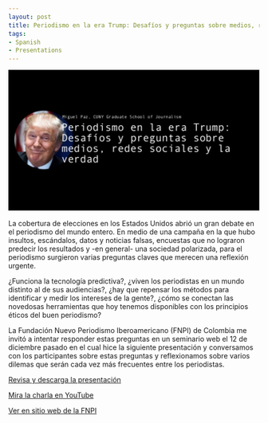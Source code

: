 ```yaml
---
layout: post
title: Periodismo en la era Trump: Desafíos y preguntas sobre medios, redes sociales y la verdad
tags:
- Spanish
- Presentations
---
```


![Presentación](assets/images/periodismo_en_la_era_trump.png)

La cobertura de elecciones en los Estados Unidos abrió un gran debate en el periodismo del mundo entero. En medio de una campaña en la que hubo insultos, escándalos, datos y noticias falsas, encuestas que no lograron predecir los resultados y -en general- una sociedad polarizada, para el periodismo surgieron varias preguntas claves que merecen una reflexión urgente.

¿Funciona la tecnología predictiva?, ¿viven los periodistas en un mundo distinto al de sus audiencias?, ¿hay que repensar los métodos para identificar y medir los intereses de la gente?, ¿cómo se conectan las novedosas herramientas que hoy tenemos disponibles con los principios éticos del buen periodismo?

La Fundación Nuevo Periodismo Iberoamericano (FNPI) de Colombia me invitó a intentar responder estas preguntas en un seminario web el 12 de diciembre pasado en el cual hice la siguiente presentación y conversamos con los participantes sobre estas preguntas y reflexionamos sobre varios dilemas que serán cada vez más frecuentes entre los periodistas.

[Revisa y descarga la presentación](https://www.slideshare.net/miguelpaz/periodismo-en-la-era-trump-desafos-y-preguntas-sobre-medios-redes-sociales-y-la-verdad)

[Mira la charla en YouTube](https://www.youtube.com/watch?v=Uu-kp2WhYO4)

[Ver en sitio web de la FNPI](http://eticasegura.fnpi.org/2016/12/12/7804periodismo-era-donald-trump-miguel-paz/)
